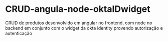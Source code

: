 # CRUD-angula-node-oktaIDwidget
CRUD de produtos desenvolvido em angular no frontend, com node no backend em conjunto com o widget da okta identity provendo autorização e autenticação
